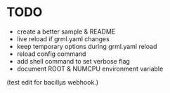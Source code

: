 # TODO
- create a better sample & README
- live reload if grml.yaml changes
- keep temporary options during grml.yaml reload
- reload config command
- add shell command to set verbose flag
- document ROOT & NUMCPU environment variable

(test edit for bacill&mu;s webhook.)
